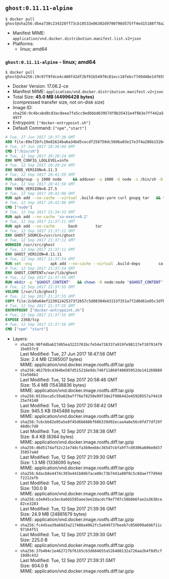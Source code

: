 ## `ghost:0.11.11-alpine`

```console
$ docker pull ghost@sha256:dbea730c234328ff73cb10533e86302d9700798d575ff4ed15188f78a2afb253
```

-	Manifest MIME: `application/vnd.docker.distribution.manifest.list.v2+json`
-	Platforms:
	-	linux; amd64

### `ghost:0.11.11-alpine` - linux; amd64

```console
$ docker pull ghost@sha256:19c97f9fdce4c480fd2df2bf91b54970c81ecc18febc77d9d48e1df8550ec6bb
```

-	Docker Version: 17.06.2-ce
-	Manifest MIME: `application/vnd.docker.distribution.manifest.v2+json`
-	Total Size: **45.0 MB (44996428 bytes)**  
	(compressed transfer size, not on-disk size)
-	Image ID: `sha256:9c4bcabd8c83ac8eea7fa5cc9edbbbd63957df0b35431e4f9b3e7ff442a5497f`
-	Entrypoint: `["docker-entrypoint.sh"]`
-	Default Command: `["npm","start"]`

```dockerfile
# Tue, 27 Jun 2017 18:37:38 GMT
ADD file:89e72bfc19e81624ba6a34bd5cecdf258750dc569ba03e17e3f4a286b1526461 in / 
# Tue, 27 Jun 2017 18:38:04 GMT
CMD ["/bin/sh"]
# Tue, 12 Sep 2017 20:28:24 GMT
ENV NPM_CONFIG_LOGLEVEL=info
# Tue, 12 Sep 2017 20:28:24 GMT
ENV NODE_VERSION=6.11.3
# Tue, 12 Sep 2017 20:41:59 GMT
RUN addgroup -g 1000 node     && adduser -u 1000 -G node -s /bin/sh -D node     && apk add --no-cache         libstdc++     && apk add --no-cache --virtual .build-deps         binutils-gold         curl         g++         gcc         gnupg         libgcc         linux-headers         make         python   && for key in     9554F04D7259F04124DE6B476D5A82AC7E37093B     94AE36675C464D64BAFA68DD7434390BDBE9B9C5     FD3A5288F042B6850C66B31F09FE44734EB7990E     71DCFD284A79C3B38668286BC97EC7A07EDE3FC1     DD8F2338BAE7501E3DD5AC78C273792F7D83545D     B9AE9905FFD7803F25714661B63B535A4C206CA9     C4F0DFFF4E8C1A8236409D08E73BC641CC11F4C8     56730D5401028683275BD23C23EFEFE93C4CFFFE   ; do     gpg --keyserver pgp.mit.edu --recv-keys "$key" ||     gpg --keyserver keyserver.pgp.com --recv-keys "$key" ||     gpg --keyserver ha.pool.sks-keyservers.net --recv-keys "$key" ;   done     && curl -SLO "https://nodejs.org/dist/v$NODE_VERSION/node-v$NODE_VERSION.tar.xz"     && curl -SLO --compressed "https://nodejs.org/dist/v$NODE_VERSION/SHASUMS256.txt.asc"     && gpg --batch --decrypt --output SHASUMS256.txt SHASUMS256.txt.asc     && grep " node-v$NODE_VERSION.tar.xz\$" SHASUMS256.txt | sha256sum -c -     && tar -xf "node-v$NODE_VERSION.tar.xz"     && cd "node-v$NODE_VERSION"     && ./configure     && make -j$(getconf _NPROCESSORS_ONLN)     && make install     && apk del .build-deps     && cd ..     && rm -Rf "node-v$NODE_VERSION"     && rm "node-v$NODE_VERSION.tar.xz" SHASUMS256.txt.asc SHASUMS256.txt
# Tue, 12 Sep 2017 20:41:59 GMT
ENV YARN_VERSION=0.27.5
# Tue, 12 Sep 2017 20:42:08 GMT
RUN apk add --no-cache --virtual .build-deps-yarn curl gnupg tar   && for key in     6A010C5166006599AA17F08146C2130DFD2497F5   ; do     gpg --keyserver pgp.mit.edu --recv-keys "$key" ||     gpg --keyserver keyserver.pgp.com --recv-keys "$key" ||     gpg --keyserver ha.pool.sks-keyservers.net --recv-keys "$key" ;   done   && curl -fSLO --compressed "https://yarnpkg.com/downloads/$YARN_VERSION/yarn-v$YARN_VERSION.tar.gz"   && curl -fSLO --compressed "https://yarnpkg.com/downloads/$YARN_VERSION/yarn-v$YARN_VERSION.tar.gz.asc"   && gpg --batch --verify yarn-v$YARN_VERSION.tar.gz.asc yarn-v$YARN_VERSION.tar.gz   && mkdir -p /opt/yarn   && tar -xzf yarn-v$YARN_VERSION.tar.gz -C /opt/yarn --strip-components=1   && ln -s /opt/yarn/bin/yarn /usr/local/bin/yarn   && ln -s /opt/yarn/bin/yarn /usr/local/bin/yarnpkg   && rm yarn-v$YARN_VERSION.tar.gz.asc yarn-v$YARN_VERSION.tar.gz   && apk del .build-deps-yarn
# Tue, 12 Sep 2017 20:42:08 GMT
CMD ["node"]
# Tue, 12 Sep 2017 21:34:32 GMT
RUN apk add --no-cache 'su-exec>=0.2'
# Tue, 12 Sep 2017 21:37:11 GMT
RUN apk add --no-cache 		bash 		tar
# Tue, 12 Sep 2017 21:37:11 GMT
ENV GHOST_SOURCE=/usr/src/ghost
# Tue, 12 Sep 2017 21:37:11 GMT
WORKDIR /usr/src/ghost
# Tue, 12 Sep 2017 21:37:11 GMT
ENV GHOST_VERSION=0.11.11
# Tue, 12 Sep 2017 21:37:54 GMT
RUN set -ex; 		apk add --no-cache --virtual .build-deps 		ca-certificates 		gcc 		make 		openssl 		python 		unzip 	; 		wget -O ghost.zip "https://github.com/TryGhost/Ghost/releases/download/${GHOST_VERSION}/Ghost-${GHOST_VERSION}.zip"; 	unzip ghost.zip; 		npm install --production; 		apk del .build-deps; 		rm ghost.zip; 	npm cache clean; 	rm -rf /tmp/npm*
# Tue, 12 Sep 2017 21:37:54 GMT
ENV GHOST_CONTENT=/var/lib/ghost
# Tue, 12 Sep 2017 21:37:55 GMT
RUN mkdir -p "$GHOST_CONTENT" 	&& chown -R node:node "$GHOST_CONTENT" 	&& ln -s "$GHOST_CONTENT/config.js" "$GHOST_SOURCE/config.js"
# Tue, 12 Sep 2017 21:37:55 GMT
VOLUME [/var/lib/ghost]
# Tue, 12 Sep 2017 21:37:55 GMT
COPY file:2cb0a64ef22301242537372657c5d88304b43153f351a7f2d0d61e05c3dfb29a in /usr/local/bin/ 
# Tue, 12 Sep 2017 21:37:55 GMT
ENTRYPOINT ["docker-entrypoint.sh"]
# Tue, 12 Sep 2017 21:37:55 GMT
EXPOSE 2368/tcp
# Tue, 12 Sep 2017 21:37:56 GMT
CMD ["npm" "start"]
```

-	Layers:
	-	`sha256:90f4dba627d65ea3223761bcfe54e726337a919fe98117ef107914f91be657c9`  
		Last Modified: Tue, 27 Jun 2017 18:47:56 GMT  
		Size: 2.4 MB (2385007 bytes)  
		MIME: application/vnd.docker.image.rootfs.diff.tar.gzip
	-	`sha256:4627b9c4364be507d515216e9dc746f11868f40695952de14126988951e566b2`  
		Last Modified: Tue, 12 Sep 2017 20:58:46 GMT  
		Size: 15.4 MB (15438836 bytes)  
		MIME: application/vnd.docker.image.rootfs.diff.tar.gzip
	-	`sha256:6535eca5c59a02baff76e78250e99f3de2f986442e45920557a7441925e74148`  
		Last Modified: Tue, 12 Sep 2017 20:58:42 GMT  
		Size: 945.5 KB (945488 bytes)  
		MIME: application/vnd.docker.image.rootfs.diff.tar.gzip
	-	`sha256:7c6cbb82e05a5e8f45d6b660bf686339d92ecaa4a6e56c0fd77df29f48d6c7d8`  
		Last Modified: Tue, 12 Sep 2017 21:38:38 GMT  
		Size: 8.4 KB (8364 bytes)  
		MIME: application/vnd.docker.image.rootfs.diff.tar.gzip
	-	`sha256:d6d5174af52c21e748cfa3b9eebbc365d7cbfa9f7cd9306a606e0d3735857a4d`  
		Last Modified: Tue, 12 Sep 2017 21:39:30 GMT  
		Size: 1.3 MB (1336095 bytes)  
		MIME: application/vnd.docker.image.rootfs.diff.tar.gzip
	-	`sha256:6dacb8e4474c393e441b0db7ace08c73b7441a80f0c5c0dae7f7d94df2212efb`  
		Last Modified: Tue, 12 Sep 2017 21:39:30 GMT  
		Size: 130.0 B  
		MIME: application/vnd.docker.image.rootfs.diff.tar.gzip
	-	`sha256:e3e045ce3ec6a6b5595aee3ee2dacdcf9e7707c58b866fae2a3638ce82ce3283`  
		Last Modified: Tue, 12 Sep 2017 21:39:36 GMT  
		Size: 24.9 MB (24881679 bytes)  
		MIME: application/vnd.docker.image.rootfs.diff.tar.gzip
	-	`sha256:fc445aa39a68d3a217486a4962fc5a049737beeb7c056099a6b6f11c97164f51`  
		Last Modified: Tue, 12 Sep 2017 21:39:30 GMT  
		Size: 225.0 B  
		MIME: application/vnd.docker.image.rootfs.diff.tar.gzip
	-	`sha256:37b404c1e462727bf6165cb3d684655a526480132a726aa2b4f8d5cf10d8c432`  
		Last Modified: Tue, 12 Sep 2017 21:39:31 GMT  
		Size: 604.0 B  
		MIME: application/vnd.docker.image.rootfs.diff.tar.gzip
